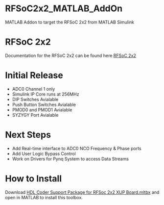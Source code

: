 # RFSoC2x2_MATLAB_AddOn
MATLAB Addon to target the RFSoC 2x2 from MATLAB Simulink

# RFSoC 2x2
Documentation for the RFSoC 2x2 can be found here [RFSoC 2x2](http://www.rfsoc-pynq.io/index.html)

# Initial Release
- ADC0 Channel 1 only
- Simulink IP Core runs at 256MHz
- DIP Switches Avialable
- Push Button Switches Avialable
- PMOD0 and PMOD1 Avialable
- SYZYGY Port Avialable


# Next Steps
- Add Real-time interface to ADC0 NCO Frequency & Phase ports
- Add User Logic Bypass Control
- Work on Drivers for Pynq System to access Data Streams

# How to Install

Download [HDL Coder Support Package for RFSoc 2x2 XUP Board.mltbx](https://github.com/briangshea/RFSoC2x2_MATLAB_AddOn/blob/main/HDL%20Coder%20Support%20Package%20for%20RFSoc%202x2%20XUP%20Board.mltbx) and open in MATLAB to install this toolbox.
